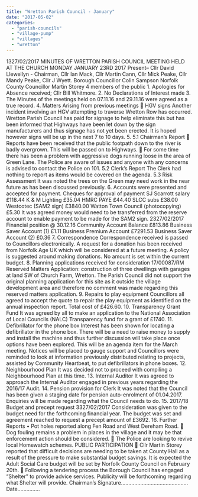 ```yaml
---
title: "Wretton Parish Council - January"
date: "2017-05-02"
categories: 
  - "parish-councils"
  - "village-pump"
  - "villages"
  - "wretton"
---
```


1327/02/2017 MINUTES OF WRETTON PARISH COUNCIL MEETING HELD AT THE CHURCH MONDAY JANUARY 23RD 2017 Present– Cllr David Llewellyn - Chairman, Cllr Ian Mack, Cllr Martin Cann, Cllr Mick Peake, Cllr Mandy Peake, Cllr J Wyett. Borough Councillor Colin Sampson Norfolk County Councillor Martin Storey 4 members of the public 1. Apologies for Absence received; Cllr Bill Whitmore. 2. No Declarations of Interest made 3. The Minutes of the meetings held on 07.11.16 and 29.11.16 were agreed as a true record. 4. Matters Arising from previous meetings  HGV signs Another incident involving an HGV attempting to traverse Wretton Row has occurred. Wretton Parish Council has paid for signage to help eliminate this but has been informed that Highways have been let down by the sign manufacturers and thus signage has not yet been erected. It is hoped however signs will be up in the next 7 to 10 days. 5. 5.1 Chairman’s Report  Reports have been received that the public footpath down to the river is badly overgrown. This will be passed on to Highways.  For some time there has been a problem with aggressive dogs running loose in the area of Green Lane. The Police are aware of issues and anyone with any concerns is advised to contact the Police on 101. 5.2 Clerk’s Report The Clerk had nothing to report as items would be covered on the agenda. 5.3 Risk Assessment It was noted the trees on the Green may need work in the near future as has been discussed previously. 6. Accounts were presented and accepted for payment. Cheques for approval of payment SJ Scarrott salary £118.44 K & M Lighting £35.04 HMRC PAYE £44.40 SLCC subs £38.00 Westcotec (SAM2 sign) £3840.00 Watton Town Council (photocopying) £5.30 It was agreed money would need to be transferred from the reserve account to enable payment to be made for the SAM2 sign. 2327/02/2017 Financial position @ 30.12.16 Community Account Balance £813.86 Business Saver Account (1) £1.11 Business Premium Account £7291.53 Business Saver Account (2) £0.36 7. Correspondence Correspondence received is passed to Councillors electronically. A request for a donation has been received from Norfolk Age UK which will be considered at a future meeting. A policy is suggested around making donations. No amount is set within the current budget. 8. Planning applications received for consideration 17/00087/RM Reserved Matters Application: construction of three dwellings with garages at land SW of Church Farm, Wretton. The Parish Council did not support the original planning application for this site as it outside the village development area and therefore no comment was made regarding this reserved matters application. 9. Repairs to play equipment Councillors all agreed to accept the quote to repair the play equipment as identified on the annual inspection report. Total cost of £426.60. 10. Transparency Grant Fund It was agreed by all to make an application to the National Association of Local Councils (NALC) Transparency fund for a grant of £1740. 11. Defibrillator for the phone box Interest has been shown for locating a defibrillator in the phone box. There will be a need to raise money to supply and install the machine and thus further discussion will take place once options have been explored. This will be an agenda item for the March meeting. Notices will be placed to gauge support and Councillors were reminded to look at information previously distributed relating to projects, assisted by Community Heartbeat, to put defibrillators in phone boxes. 12. Neighbourhood Plan It was decided not to proceed with compiling a Neighbourhood Plan at this time. 13. Internal Auditor It was agreed to approach the Internal Auditor engaged in previous years regarding the 2016/17 Audit. 14. Pension provision for Clerk It was noted that the Council has been given a staging date for pension auto-enrolment of 01.04.2017. Enquiries will be made regarding what the Council needs to do. 15. 2017/18 Budget and precept request 3327/02/2017 Consideration was given to the budget need for the forthcoming financial year. The budget was set and agreement reached to request a precept amount of £3692. 16. Further Reports • Pot holes reported along Fen Road and West Dereham Road.  Dog fouling remains a problem in places in the village and it may be that enforcement action should be considered.  The Police are looking to revive local Homewatch schemes. PUBLIC PARTICIPATION  Cllr Martin Storey reported that difficult decisions are needing to be taken at County Hall as a result of the pressure to make substantial budget savings. It is expected the Adult Social Care budget will be set by Norfolk County Council on February 20th.  Following a tendering process the Borough Council has engaged “Shelter” to provide advice services. Publicity will be forthcoming regarding what Shelter will provide. Chairman’s Signature……………………………………… Date……………
